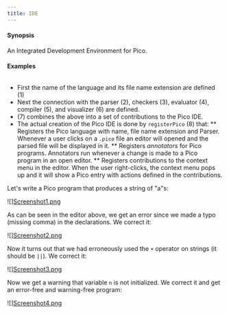 ```yaml
---
title: IDE
---
```


#### Synopsis

An Integrated Development Environment for Pico.

#### Examples


```rascal 

```

                
*  First the name of the language and its file name extension are defined (1)
*  Next the connection with the parser (2), checkers (3), evaluator (4),
  compiler (5), and visualizer (6) are defined.
*  (7) combines the above into a set of contributions to the Pico IDE.
*  The actual creation of the Pico IDE is done by `registerPico` (8) that:
   **  Registers the Pico language with name, file name extension and Parser. Whenever a user clicks on
       a `.pico` file an editor will opened and the parsed file will be displayed in it.
   **  Registers _annotators_ for Pico programs. Annotators run whenever a change is made to a Pico program in an open editor.
   **  Registers contributions to the context menu in the editor. When the user right-clicks, the context menu
       pops up and it will show a Pico entry with actions defined in the contributions.


Let's write a Pico program that produces a string of "a"s:


![][Screenshot1.png](/assets/Recipes/Languages/Pico/IDE/Screenshot1.png)


As can be seen in the editor above, we get an error since we made a typo (missing comma) in the declarations. We correct it:



![][Screenshot2.png](/assets/Recipes/Languages/Pico/IDE/Screenshot2.png)


Now it turns out that we had erroneously used the `+` operator on strings (it should be `||`). We correct it:


![][Screenshot3.png](/assets/Recipes/Languages/Pico/IDE/Screenshot3.png)


Now we get a warning that variable `n` is not initialized. We correct it and get an error-free and warning-free program:


![][Screenshot4.png](/assets/Recipes/Languages/Pico/IDE/Screenshot4.png)



